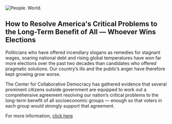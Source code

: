 ![People. World.](/files/people-world.jpg)

## How to Resolve America's Critical Problems to the Long-Term Benefit of All — Whoever Wins Elections 

Politicians who have offered incendiary slogans as remedies for stagnant wages, soaring national debt and rising global temperatures have won far more elections over the past two decades than candidates who offered pragmatic solutions.  Our country’s ills and the public’s anger have therefore kept growing grow worse. 

The Center for Collaborative Democracy has gathered evidence that several prominent citizens outside government are equipped to work out a comprehensive agreement resolving our nation’s critical problems to the long-term benefit of all socioeconomic groups — enough so that voters in each group would strongly support that agreement. 

For more information, [click here][2]

[2]: http://www.GenuineRepresentation.org/res
